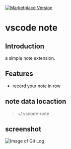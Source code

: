 [![Marketplace Version](https://vsmarketplacebadge.apphb.com/version/shinhwagk.vscode-note.svg)](https://marketplace.visualstudio.com/items?itemName=shinhwagk.vscode-note)

# vscode note

## Introduction

a simple note extension.

## Features

- record your note in row

## note data locaction

> ~/.vscode-note

## screenshot

![Image of Git Log](images/example.png)
